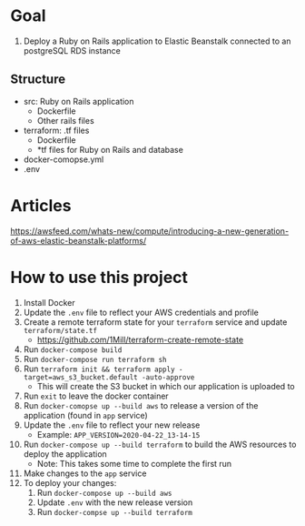 # Goal
1. Deploy a Ruby on Rails application to Elastic Beanstalk connected to an postgreSQL RDS instance

## Structure
  - src: Ruby on Rails application
    - Dockerfile
    - Other rails files
  - terraform: .tf files
    - Dockerfile
    - *tf files for Ruby on Rails and database
  - docker-comopse.yml
  - .env

# Articles
https://awsfeed.com/whats-new/compute/introducing-a-new-generation-of-aws-elastic-beanstalk-platforms/

# How to use this project
1. Install Docker
1. Update the `.env` file to reflect your AWS credentials and profile
1. Create a remote terraform state for your `terraform` service and update `terraform/state.tf`
    * https://github.com/1Mill/terraform-create-remote-state
1. Run `docker-compose build`
1. Run `docker-compose run terraform sh`
1. Run `terraform init && terraform apply -target=aws_s3_bucket.default -auto-approve`
    * This will create the S3 bucket in which our application is uploaded to
1. Run `exit` to leave the docker container
1. Run `docker-comopse up --build aws` to release a version of the application (found in `app` service)
1. Update the `.env` file to reflect your new release
    * Example: `APP_VERSION=2020-04-22_13-14-15`
1. Run `docker-compose up --build terraform` to build the AWS resources to deploy the application
    * Note: This takes some time to complete the first run
1. Make changes to the `app` service
1. To deploy your changes:
    1. Run `docker-compose up --build aws`
    1. Update `.env` with the new release version
    1. Run `docker-compse up --build terraform`
